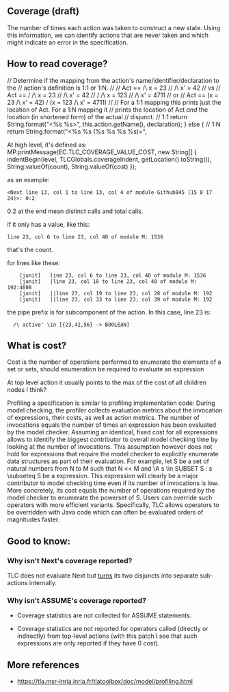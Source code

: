 ## Coverage (draft)
The number of times each action was taken to construct a new state. Using this information, we can identify actions that are
never taken and which might indicate an error in the specification.

## How to read coverage?


// Determine if the mapping from the action's name/identifier/declaration to the
// action's definition is 1:1 or 1:N.
//
// Act == /\ x  = 23
//        /\ x' = 42
// vs
// Act == \/ /\ x  = 23
//           /\ x' = 42
//        \/ /\ x  = 123
//           /\ x' = 4711
// or
// Act == (x  = 23 /\ x' = 42) \/ (x  = 123 /\ x' = 4711)
//
// For a 1:1 mapping this prints just the location of Act. For a 1:N mapping it
// prints the location of Act _and_ the location (in shortened form) of the actual
// disjunct.
			// 1:1
			return String.format("<%s %s>", this.action.getName(), declaration);
		} else {
			// 1:N
			return String.format("<%s %s (%s %s %s %s)>",

At high level, it's defined as:
MP.printMessage(EC.TLC_COVERAGE_VALUE_COST,
        new String[] { indentBegin(level, TLCGlobals.coverageIndent, getLocation().toString()),
                String.valueOf(count), String.valueOf(cost) });

as an example:
```
<Next line 13, col 1 to line 13, col 4 of module Github845 (15 8 17 24)>: 0:2
```
0:2 at the end mean distinct calls and total calls.

if it only has a value, like this:

```
line 23, col 6 to line 23, col 40 of module M: 1536
```
that's the count.


for lines like these:
```
    [junit]   line 23, col 6 to line 23, col 40 of module M: 1536
    [junit]   |line 23, col 18 to line 23, col 40 of module M: 192:4608
    [junit]   ||line 23, col 19 to line 23, col 28 of module M: 192
    [junit]   ||line 23, col 33 to line 23, col 39 of module M: 192

```
the pipe prefix is for subcomponent of the action. In this case, line 23 is:
```
  /\ active' \in [{23,42,56} -> BOOLEAN]
```


## What is cost?
Cost is the number of operations performed to enumerate the elements of a set or sets, should
enumeration be required to evaluate an expression

At top level action it usually points to the max of the cost of all children nodes I think?

Profiling a specification is similar to profiling implementation code: During model checking, the profiler collects evaluation metrics about the invocation of expressions, their costs, as well as action metrics. The number of invocations equals the number of times an expression has been evaluated by the model checker. Assuming an identical, fixed cost for all expressions allows to identify the biggest contributor to overall model checking time by looking at the number of invocations. This assumption however does not hold for expressions that require the model checker to explicitly enumerate data structures as part of their evaluation. For example, let S be a set of natural numbers from N to M such that N << M and \A s \in SUBSET S : s \subseteq S be a expression. This expression will clearly be a major contributor to model checking time even if its number of invocations is low. More concretely, its cost equals the number of operations required by the model checker to enumerate the powerset of S. Users can override such operators with more efficient variants. Specifically, TLC allows operators to be overridden with Java code which can often be evaluated orders of magnitudes faster. 





## Good to know:
### Why isn't Next's coverage reported?
TLC does not evaluate Next but [turns](https://github.com/tlaplus/tlaplus/blob/master/tlatools/org.lamport.tlatools/src/tlc2/tool/impl/Tool.java#L261-L413) its two disjuncts into separate sub-actions internally.

### Why isn't ASSUME's coverage reported?
* Coverage statistics are not collected for ASSUME statements.

* Coverage statistics are not reported for operators called (directly or indirectly) from top-level actions (with this patch I see that such expressions are only reported if they have 0 cost).


## More references
* https://tla.msr-inria.inria.fr/tlatoolbox/doc/model/profiling.html
